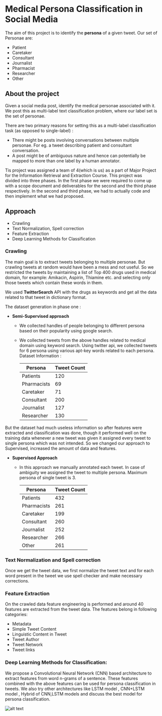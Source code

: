 # Medical Persona Classification in Social Media
The aim of this project is to identify the **persona** of a given tweet. Our set of Personae are:
- Patient
- Caretaker
- Consultant
- Journalist
- Pharmacist
- Researcher
- Other

## About the project
Given a social media post, identify the medical personae associated with it. We post this as multi-label text classification problem, where our label set is the set of personae.

There are two primary reasons for setting this as a multi-label classification task (as opposed to single-label) :
* There might be posts involving conversations between multiple personae. For eg. a tweet describing patient and consultant conversation.
* A post might be of ambiguous nature and hence can potentially be mapped to more than one label by a human annotator. 

Tis project was assigned a team of 4(which is us) as a part of Major Project for the Information Retrieval and Extraction Course. This project was divided into three phases. In the first phase we were required to come up with a scope document and deliverables for the second and the third phase respectively. In the second and third phase, we had to actually code and then implement what we had proposed.

## Approach
- Crawling
- Text Normalization, Spell correction
- Feature Extraction
- Deep Learning Methods for Classification

### Crawling 

The main  goal is to extract tweets belonging to multiple personae. But crawling tweets at random would have been a mess and not useful. So we restricted the tweets by maintaining a list of Top 400 drugs used in medical domain, for example: Amikacin, Aspirin, Thiamine etc. and selecting only those tweets which contain these words in them.

We used **TwitterSearch** API with the drugs as keywords and get all the data related to that tweet in dictionary format.
 
The dataset generation in phase one :

* **Semi-Supervised approach**

  * We collected handles of people belonging to different persona based on their popularity using google search.
  * We collected tweets from the above handles related to medical domain using keyword search. Using twitter api, we collected tweets for 6 persona using various apt-key words related to each persona. Dataset Information :

      | Persona       | Tweet Count   |
      | ------------- | ------------- |
      | Patients      |      120      |
      | Pharmacists   |       69      |
      | Caretaker     |       71      |
      | Consultant    |      200      |
      | Journalist    |      127      |
      | Researcher    |      130      |

But the dataset had much useless information so after features were extracted and classification was done, though it performed well on the training data whenever a new tweet was given it assigned every tweet to single persona which was not intended. So we changed our approach to Supervised, increased the amount of data and features.

* **Supervised Approach**

   * In this approach we manually annotated each tweet. In case of ambiguity we assigned the tweet to multiple persona. Maximum persona of single tweet is 3.

       | Persona       | Tweet Count   |
       | ------------- | ------------- |
       | Patients      |      432      |
       | Pharmacists   |      261      |
       | Caretaker     |      199      |
       | Consultant    |      260      |
       | Journalist    |      252      |
       | Researcher    |      266      |
       | Other         |      261      |

### Text Normalization and Spell correction
Once we get the tweet data, we first normalize the tweet text and for each word present in the tweet we use spell checker and make necessary corrections.

### Feature Extraction
On the crawled data feature engineering is performed and around 40 features are extracted from the tweet data. The features belong in following categories:
  * Metadata
  * Simple Tweet Content
  * Linguistic Content in Tweet
  * Tweet Author
  * Tweet Network
  * Tweet links

### Deep Learning Methods for Classification:
We propose a Convolutional Neural Network (CNN) based architecture to extract features from word n-grams of a sentence. These features combined with the above features can be used for persona classification in tweets. We also try other architectures like LSTM model , CNN+LSTM model , Hybrid of CNN,LSTM models and discuss the best model for persona classification.

![alt text](https://raw.githubusercontent.com/Rama-007/Rama-007.github.io/temp.jpg)

